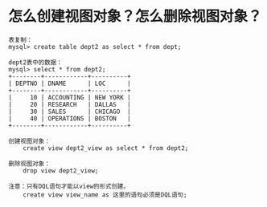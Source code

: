 # 怎么创建视图对象？怎么删除视图对象？

	表复制：
	mysql> create table dept2 as select * from dept;

	dept2表中的数据：
	mysql> select * from dept2;
	+--------+------------+----------+
	| DEPTNO | DNAME      | LOC      |
	+--------+------------+----------+
	|     10 | ACCOUNTING | NEW YORK |
	|     20 | RESEARCH   | DALLAS   |
	|     30 | SALES      | CHICAGO  |
	|     40 | OPERATIONS | BOSTON   |
	+--------+------------+----------+

	创建视图对象：
		create view dept2_view as select * from dept2;
	
	删除视图对象：
		drop view dept2_view;
	
	注意：只有DQL语句才能以view的形式创建。
		create view view_name as 这里的语句必须是DQL语句;
